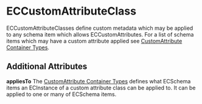 # ECCustomAttributeClass

ECCustomAttributeClasses define custom metadata which may be applied to any schema item which allows ECCustomAttributes.  For a list of schema items which may have a custom attribute applied see [CustomAttribute Container Types](./customattribute-container-types.md).

## Additional Attributes

**appliesTo** The [CustomAttribute Container Types](./customattribute-container-types.md) defines what ECSchema items an ECInstance of a custom attribute class can be applied to. It can be applied to one or many of ECSchema items.